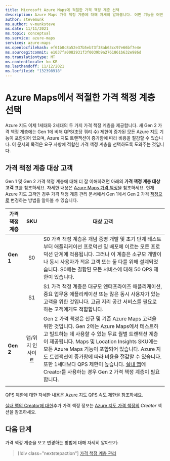 ```yaml
---
title: Microsoft Azure Maps에 적절한 가격 책정 계층 선택
description: Azure Maps 가격 책정 계층에 대해 자세히 알아봅니다. 어떤 기능을 어떤 계층에서 제공하는지 확인하고 가격 책정 계층을 선택하기 위한 주요 고려 사항을 확인합니다.
author: stevemunk
ms.author: v-munksteve
ms.date: 11/11/2021
ms.topic: conceptual
ms.service: azure-maps
services: azure-maps
ms.openlocfilehash: ef61b0c8a52e37b5eb73f38ab63cc97e66bf7e4e
ms.sourcegitcommit: e1037fa0082931f3f0039b9a2761861b632e986d
ms.translationtype: MT
ms.contentlocale: ko-KR
ms.lasthandoff: 11/12/2021
ms.locfileid: "132398918"
---
```

# <a name="choose-the-right-pricing-tier-in-azure-maps"></a>Azure Maps에서 적절한 가격 책정 계층 선택

Azure 지도 이제 1세대와 2세대의 두 가지 가격 책정 계층을 제공합니다. 새 Gen 2 가격 책정 계층에는 Gen 1에 비해 QPS(초당 쿼리 수) 제한이 증가된 모든 Azure 지도 기능이 포함되어 있으며, Azure 지도 트랜잭션이 증가함에 따라 비용을 절감할 수 있습니다. 이 문서의 목적은 요구 사항에 적합한 가격 책정 계층을 선택하도록 도와주는 것입니다.

## <a name="pricing-tier-targeted-customers"></a>가격 책정 계층 대상 고객

Gen 1 및 Gen 2 가격 책정 계층에 대해 더 잘 이해하려면 아래의 **가격 책정 계층 대상 고객** 표를 참조하세요.  자세한 내용은 [Azure Maps 가격 책정](https://aka.ms/CreatorPricing)을 참조하세요. 현재 Azure 지도 고객인 경우 가격 책정 계층 관리 문서에서 Gen 1에서 Gen 2 가격 [책정으로](how-to-manage-pricing-tier.md) 변경하는 방법을 알아볼 수 있습니다.

| 가격 책정 계층  | SKU | 대상 고객|
|---------------|:---:| ------------------|
|**Gen 1**|S0| S0 가격 책정 계층은 개념 증명 개발 및 초기 단계 테스트부터 애플리케이션 프로덕션 및 배포에 이르는 모든 프로덕션 단계에 적용됩니다. 그러나 이 계층은 소규모 개발이나 동시 사용자가 적은 고객 또는 둘 다를 위해 설계되었습니다. S0에는 결합된 모든 서비스에 대해 50 QPS 제한이 있습니다.
|         |S1| S1 가격 책정 계층은 대규모 엔터프라이즈 애플리케이션, 중요 업무용 애플리케이션 또는 많은 동시 사용자가 있는 고객을 위한 것입니다. 고급 지리 공간 서비스를 필요로 하는 고객에게도 적합합니다.
| **Gen 2** | 맵/위치 인사이트 | Gen 2 가격 책정은 신규 및 기존 Azure Maps 고객을 위한 것입니다. Gen 2에는 Azure Maps에서 테스트하고 빌드하는 데 사용할 수 있는 무료 월별 트랜잭션 계층이 제공됩니다. Maps 및 Location Insights SKU에는 모든 Azure Maps 기능이 포함되어 있습니다. Azure 지도 트랜잭션이 증가함에 따라 비용을 절감할 수 있습니다. 또한 1세대보다 QPS 제한이 높습니다. [실내 맵](creator-indoor-maps.md)에 Creator를 사용하는 경우 Gen 2 가격 책정 계층이 필요합니다.
|     |  |

QPS 제한에 대한 자세한 내용은 [Azure 지도 QPS 속도 제한을 참조하세요.](azure-maps-qps-rate-limits.md)

[실내 맵의 Creator에 대한](creator-indoor-maps.md)추가 가격 책정 정보는 [Azure 지도 가격 책정의](https://aka.ms/CreatorPricing) *Creator* 섹션을 참조하세요.

## <a name="next-steps"></a>다음 단계

가격 책정 계층을 보고 변경하는 방법에 대해 자세히 알아보기:

> [!div class="nextstepaction"]
> [가격 책정 계층 관리](how-to-manage-pricing-tier.md)
